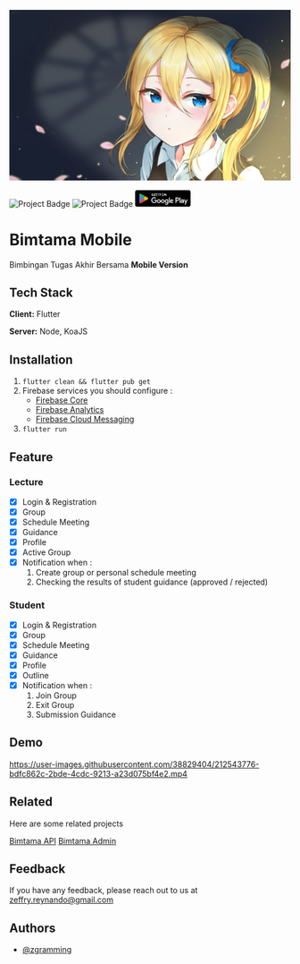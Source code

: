 ![Banner](demo/banner.png)

<img src="https://ci.appveyor.com/api/projects/status/32r7s2skrgm9ubva?svg=true" alt="Project Badge" width="100">
<img src="https://img.shields.io/github/followers/zgramming?style=social" alt="Project Badge" width="100">
<a href="https://play.google.com/store/apps/details?id=zeffry.reynando.bimtama.bimtama"><img src="./assets/images/google-playstore.png" alt="Project Badge" width="100"></a>

# Bimtama Mobile

Bimbingan Tugas Akhir Bersama **Mobile Version**

## Tech Stack

**Client:** Flutter

**Server:** Node, KoaJS

## Installation

1. `flutter clean && flutter pub get`
2. Firebase services you should configure :
   - [Firebase Core](https://firebase.flutter.dev/docs/overview)
   - [Firebase Analytics](https://firebase.flutter.dev/docs/analytics/overview)
   - [Firebase Cloud Messaging](https://firebase.flutter.dev/docs/messaging/overview)
3. `flutter run`

## Feature

### Lecture

- [x] Login & Registration
- [x] Group
- [x] Schedule Meeting
- [x] Guidance
- [x] Profile
- [x] Active Group
- [x] Notification when :
  1. Create group or personal schedule meeting
  2. Checking the results of student guidance (approved / rejected)

### Student

- [x] Login & Registration
- [x] Group
- [x] Schedule Meeting
- [x] Guidance
- [x] Profile
- [x] Outline
- [x] Notification when :
  1. Join Group
  2. Exit Group
  3. Submission Guidance

## Demo

https://user-images.githubusercontent.com/38829404/212543776-bdfc862c-2bde-4cdc-9213-a23d075bf4e2.mp4

## Related

Here are some related projects

[Bimtama API](https://github.com/zgramming/Bimtama-API)
[Bimtama Admin](https://github.com/zgramming/Bimtama-Admin)

## Feedback

If you have any feedback, please reach out to us at zeffry.reynando@gmail.com

## Authors

- [@zgramming](https://www.github.com/zgramming)
